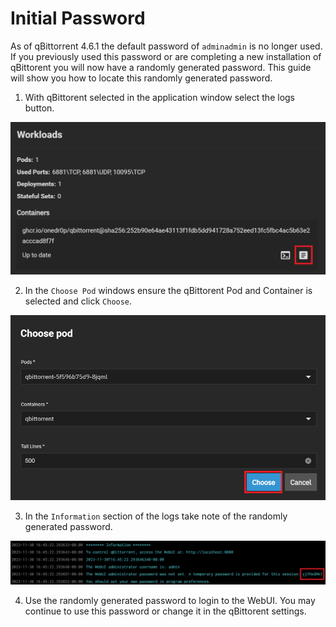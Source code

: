 # Initial Password

As of qBittorrent 4.6.1 the default password of `adminadmin` is no longer used. If you previously used this password or are completing a new installation of qBittorent you will now have a randomly generated password. This guide will show you how to locate this randomly generated password.

1. With qBittorent selected in the application window select the logs button.

![qbittorrent-logs](./images/qbittorrent-logs.png)

2. In the `Choose Pod` windows ensure the qBittorent Pod and Container is selected and click `Choose`.

![qbittorent-logs2](./images/qbittorrent-logs2.png)

3. In the `Information` section of the logs take note of the randomly generated password.

![qbittorent-password](./images/qbittorrent-password.png)

4. Use the randomly generated password to login to the WebUI. You may continue to use this password or change it in the qBittorent settings.
